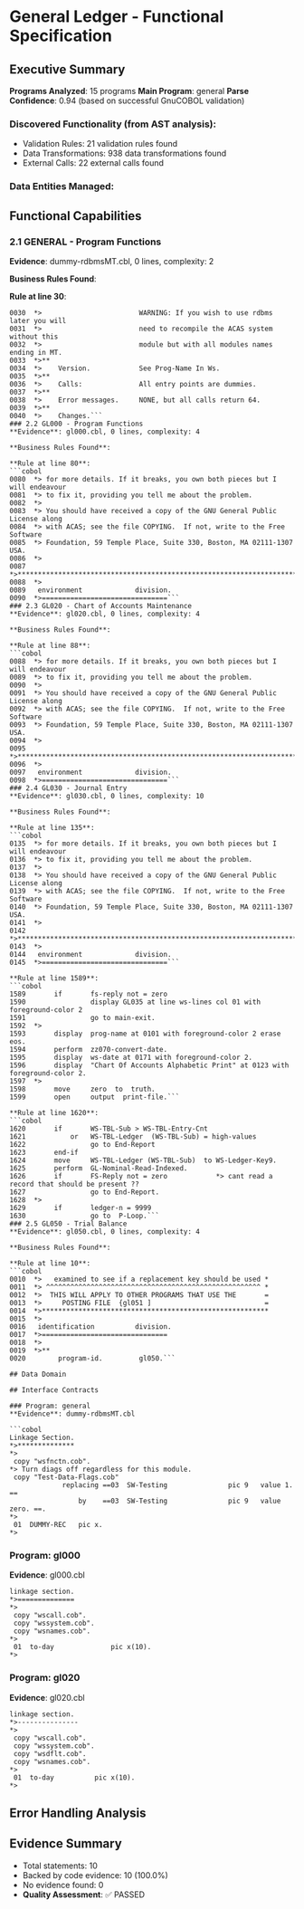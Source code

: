 # General Ledger - Functional Specification

## Executive Summary

**Programs Analyzed**: 15 programs
**Main Program**: general
**Parse Confidence**: 0.94 (based on successful GnuCOBOL validation)

### Discovered Functionality (from AST analysis):
- Validation Rules: 21 validation rules found
- Data Transformations: 938 data transformations found
- External Calls: 22 external calls found

### Data Entities Managed:

## Functional Capabilities

### 2.1 GENERAL - Program Functions
**Evidence**: dummy-rdbmsMT.cbl, 0 lines, complexity: 2

**Business Rules Found**:

**Rule at line 30**:
```cobol
0030  *>                        WARNING: If you wish to use rdbms later you will
0031  *>                        need to recompile the ACAS system without this
0032  *>                        module but with all modules names ending in MT.
0033  *>**
0034  *>    Version.            See Prog-Name In Ws.
0035  *>**
0036  *>    Calls:              All entry points are dummies.
0037  *>**
0038  *>    Error messages.     NONE, but all calls return 64.
0039  *>**
0040  *>    Changes.```
### 2.2 GL000 - Program Functions
**Evidence**: gl000.cbl, 0 lines, complexity: 4

**Business Rules Found**:

**Rule at line 80**:
```cobol
0080  *> for more details. If it breaks, you own both pieces but I will endeavour
0081  *> to fix it, providing you tell me about the problem.
0082  *>
0083  *> You should have received a copy of the GNU General Public License along
0084  *> with ACAS; see the file COPYING.  If not, write to the Free Software
0085  *> Foundation, 59 Temple Place, Suite 330, Boston, MA 02111-1307 USA.
0086  *>
0087  *>*************************************************************************
0088  *>
0089   environment             division.
0090  *>===============================```
### 2.3 GL020 - Chart of Accounts Maintenance
**Evidence**: gl020.cbl, 0 lines, complexity: 4

**Business Rules Found**:

**Rule at line 88**:
```cobol
0088  *> for more details. If it breaks, you own both pieces but I will endeavour
0089  *> to fix it, providing you tell me about the problem.
0090  *>
0091  *> You should have received a copy of the GNU General Public License along
0092  *> with ACAS; see the file COPYING.  If not, write to the Free Software
0093  *> Foundation, 59 Temple Place, Suite 330, Boston, MA 02111-1307 USA.
0094  *>
0095  *>*************************************************************************
0096  *>
0097   environment             division.
0098  *>===============================```
### 2.4 GL030 - Journal Entry
**Evidence**: gl030.cbl, 0 lines, complexity: 10

**Business Rules Found**:

**Rule at line 135**:
```cobol
0135  *> for more details. If it breaks, you own both pieces but I will endeavour
0136  *> to fix it, providing you tell me about the problem.
0137  *>
0138  *> You should have received a copy of the GNU General Public License along
0139  *> with ACAS; see the file COPYING.  If not, write to the Free Software
0140  *> Foundation, 59 Temple Place, Suite 330, Boston, MA 02111-1307 USA.
0141  *>
0142  *>*************************************************************************
0143  *>
0144   environment             division.
0145  *>===============================```

**Rule at line 1589**:
```cobol
1589       if       fs-reply not = zero
1590                display GL035 at line ws-lines col 01 with foreground-color 2
1591                go to main-exit.
1592  *>
1593       display  prog-name at 0101 with foreground-color 2 erase eos.
1594       perform  zz070-convert-date.
1595       display  ws-date at 0171 with foreground-color 2.
1596       display  "Chart Of Accounts Alphabetic Print" at 0123 with foreground-color 2.
1597  *>
1598       move     zero  to  truth.
1599       open     output  print-file.```

**Rule at line 1620**:
```cobol
1620       if       WS-TBL-Sub > WS-TBL-Entry-Cnt
1621           or   WS-TBL-Ledger  (WS-TBL-Sub) = high-values
1622                go to End-Report
1623       end-if
1624       move     WS-TBL-Ledger (WS-TBL-Sub)  to WS-Ledger-Key9.
1625       perform  GL-Nominal-Read-Indexed.
1626       if       FS-Reply not = zero            *> cant read a record that should be present ??
1627                go to End-Report.
1628  *>
1629       if       ledger-n = 9999
1630                go to  P-Loop.```
### 2.5 GL050 - Trial Balance
**Evidence**: gl050.cbl, 0 lines, complexity: 4

**Business Rules Found**:

**Rule at line 10**:
```cobol
0010  *>   examined to see if a replacement key should be used *
0011  *> ^^^^^^^^^^^^^^^^^^^^^^^^^^^^^^^^^^^^^^^^^^^^^^^^^^^^^ *
0012  *>  THIS WILL APPLY TO OTHER PROGRAMS THAT USE THE       =
0013  *>     POSTING FILE  {gl051 ]                            =
0014  *>********************************************************
0015  *>
0016   identification          division.
0017  *>===============================
0018  *>
0019  *>**
0020        program-id.         gl050.```

## Data Domain

## Interface Contracts

### Program: general
**Evidence**: dummy-rdbmsMT.cbl

```cobol
Linkage Section.
*>**************
*>
 copy "wsfnctn.cob".
*> Turn diags off regardless for this module.
 copy "Test-Data-Flags.cob"
             replacing ==03  SW-Testing               pic 9   value 1. ==
                 by    ==03  SW-Testing               pic 9   value zero. ==.
*>
 01  DUMMY-REC   pic x.
*>
```

### Program: gl000
**Evidence**: gl000.cbl

```cobol
linkage section.
*>==============
*>
 copy "wscall.cob".
 copy "wssystem.cob".
 copy "wsnames.cob".
*>
 01  to-day              pic x(10).
*>
```

### Program: gl020
**Evidence**: gl020.cbl

```cobol
linkage section.
*>---------------
*>
 copy "wscall.cob".
 copy "wssystem.cob".
 copy "wsdflt.cob".
 copy "wsnames.cob".
*>
 01  to-day          pic x(10).
*>
```

## Error Handling Analysis


## Evidence Summary

- Total statements: 10
- Backed by code evidence: 10 (100.0%)
- No evidence found: 0
- **Quality Assessment**: ✅ PASSED
